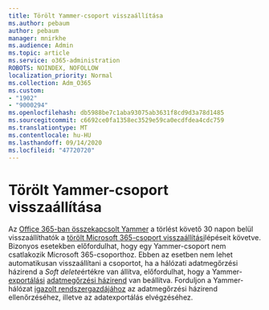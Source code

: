 ```yaml
---
title: Törölt Yammer-csoport visszaállítása
ms.author: pebaum
author: pebaum
manager: mnirkhe
ms.audience: Admin
ms.topic: article
ms.service: o365-administration
ROBOTS: NOINDEX, NOFOLLOW
localization_priority: Normal
ms.collection: Adm_O365
ms.custom:
- "1902"
- "9000294"
ms.openlocfilehash: db5988be7c1aba93075ab3631f8cd9d3a78d1485
ms.sourcegitcommit: c6692ce0fa1358ec3529e59ca0ecdfdea4cdc759
ms.translationtype: MT
ms.contentlocale: hu-HU
ms.lasthandoff: 09/14/2020
ms.locfileid: "47720720"
---
```

# <a name="restore-a-deleted-yammer-group"></a>Törölt Yammer-csoport visszaállítása

Az [Office 365-ban összekapcsolt Yammer](https://docs.microsoft.com/yammer/manage-yammer-groups/yammer-and-office-365-groups) a törlést követő 30 napon belül visszaállíthatók a [törölt Microsoft 365-csoport visszaállítási](https://docs.microsoft.com/microsoft-365/admin/create-groups/restore-deleted-group)lépéseit követve.
Bizonyos esetekben előfordulhat, hogy egy Yammer-csoport nem csatlakozik Microsoft 365-csoporthoz. Ebben az esetben nem lehet automatikusan visszaállítani a csoportot, ha a hálózati adatmegőrzési házirend a *Soft delete*értékre van állítva, előfordulhat, hogy a Yammer- [exportálási](https://docs.microsoft.com/yammer/manage-security-and-compliance/export-yammer-enterprise-data) [adatmegőrzési házirend](https://docs.microsoft.com/yammer/manage-security-and-compliance/manage-data-compliance) van beállítva. Forduljon a Yammer-hálózat [igazolt rendszergazdájához](https://docs.microsoft.com/yammer/manage-yammer-users/manage-yammer-admins) az adatmegőrzési házirend ellenőrzéséhez, illetve az adatexportálás elvégzéséhez.
